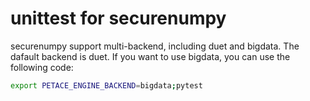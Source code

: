 # unittest for securenumpy
securenumpy support multi-backend, including duet and bigdata. The dafault backend is duet. If you want to use bigdata, you can use the following code:
```bash
export PETACE_ENGINE_BACKEND=bigdata;pytest
```
